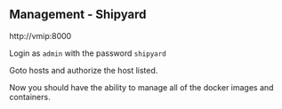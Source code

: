 ##  Management - Shipyard

http://vmip:8000

Login as `admin` with the password `shipyard`

Goto hosts and authorize the host listed.

Now you should have the ability to manage all of the docker images and containers.
